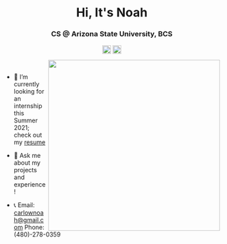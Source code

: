 <h1 align="center">Hi, It's Noah</h1>
<h3 align="center">CS @ Arizona State University, BCS</h3>
<p align="center">
<a href=mailto:carlownoah@gmail.com target="blank"><img align="center" src=https://cdn.jsdelivr.net/npm/simple-icons@3.0.1/icons/gmail.svg alt="itsnoah" height="20" width="20" /></a>
<a href=https://www.linkedin.com/in/noah-carlow/ target="blank"><img align="center" src=https://cdn.jsdelivr.net/npm/simple-icons@3.0.1/icons/linkedin.svg alt="itsnoah" height="20" width="20" /></a>
</p>
<p>
  <img src="https://scontent.fphx1-1.fna.fbcdn.net/v/t1.0-9/119426085_3203557503085076_4890263968487479948_o.jpg?_nc_cat=106&_nc_sid=730e14&_nc_ohc=qxDEE9TPaPUAX9mLSYy&_nc_ht=scontent.fphx1-1.fna&oh=478bd8a14005ffbf5b87ae44b84c5628&oe=5F8550FB" width="400" align="right">
 <br>
  
- 👷‍ I’m currently looking for an internship this Summer 2021; check out my <a href=https://www.linkedin.com/in/noah-carlow/> resume</a>

- 💬 Ask me about my projects and experience!

- 📞 Email: carlownoah@gmail.com Phone: (480)-278-0359

</p>
